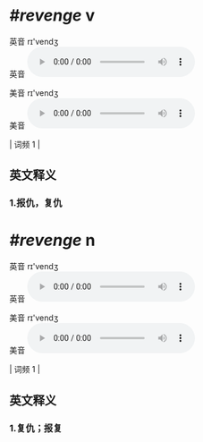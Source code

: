 # ***\#revenge*** v
英音 rɪ'vendʒ  
英音
<audio src="./media/revenge1.aac" controls="controls"></audio>

美音 rɪ'vendʒ  
美音
<audio src="./media/revenge2.aac" controls="controls"></audio>



| 词频 1 |  

英文释义
---
### 1.**报仇，复仇**  


# ***\#revenge*** n
英音 rɪ'vendʒ  
英音
<audio src="./media/revenge1.aac" controls="controls"></audio>

美音 rɪ'vendʒ  
美音
<audio src="./media/revenge2.aac" controls="controls"></audio>



| 词频 1 |  

英文释义
---
### 1.**复仇；报复**  


